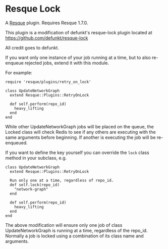 Resque Lock
===========

A [Resque][rq] plugin. Requires Resque 1.7.0.

This plugin is a modification of defunkt's resque-lock plugin
located at https://github.com/defunkt/resque-lock

All credit goes to defunkt.

If you want only one instance of your job running at a time, but 
to also re-enqueue rejected jobs, extend it with this module.


For example:

    require 'resque/plugins/retry_on_lock'

    class UpdateNetworkGraph
      extend Resque::Plugins::RetryOnLock

      def self.perform(repo_id)
        heavy_lifting
      end
    end

While other UpdateNetworkGraph jobs will be placed on the queue,
the Locked class will check Redis to see if any others are
executing with the same arguments before beginning. If another
is executing the job will be re-enqueued.

If you want to define the key yourself you can override the
`lock` class method in your subclass, e.g.

    class UpdateNetworkGraph
      extend Resque::Plugins::RetryOnLock

      Run only one at a time, regardless of repo_id.
      def self.lock(repo_id)
        "network-graph"
      end

      def self.perform(repo_id)
        heavy_lifting
      end
    end

The above modification will ensure only one job of class
UpdateNetworkGraph is running at a time, regardless of the
repo_id. Normally a job is locked using a combination of its
class name and arguments.

[rq]: http://github.com/jonstorer/resque-retry-on-lock
